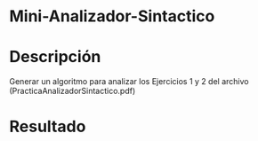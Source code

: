 # Mini-Analizador-Sintactico

# Descripción
Generar un algoritmo para analizar los Ejercicios 1 y 2 del archivo (PracticaAnalizadorSintactico.pdf)


# Resultado

